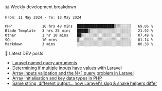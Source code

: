 📊 Weekly development breakdown
<!--START_SECTION:waka-->

```txt
From: 11 May 2024 - To: 18 May 2024

PHP              10 hrs 48 mins  █████████████████▒░░░░░░░   69.06 %
Blade Template   3 hrs 25 mins   █████▒░░░░░░░░░░░░░░░░░░░   21.92 %
Other            1 hr 10 mins    ██░░░░░░░░░░░░░░░░░░░░░░░   07.49 %
SQL              10 mins         ▒░░░░░░░░░░░░░░░░░░░░░░░░   01.14 %
Markdown         3 mins          ░░░░░░░░░░░░░░░░░░░░░░░░░   00.38 %
```

<!--END_SECTION:waka-->

📕 Latest DEV posts
<!-- BLOG-POST-LIST:START -->
- [Laravel named query arguments](https://dev.to/michaelvickersuk/laravel-named-query-arguments-28kd)
- [Determining if multiple inputs have values with Laravel](https://dev.to/michaelvickersuk/determining-if-multiple-inputs-have-values-with-laravel-km6)
- [Array inputs validation and the N+1 query problem in Laravel](https://dev.to/michaelvickersuk/array-inputs-validation-and-the-n1-query-problem-in-laravel-2agb)
- [Array initialisation and key data types in PHP](https://dev.to/michaelvickersuk/array-initialisation-and-key-data-types-in-php-1e5b)
- [Same string, different output... how Laravel&#39;s slug &amp; snake helpers differ](https://dev.to/michaelvickersuk/same-string-different-output-how-laravels-slug-snake-helpers-differ-1ccj)
<!-- BLOG-POST-LIST:END -->
